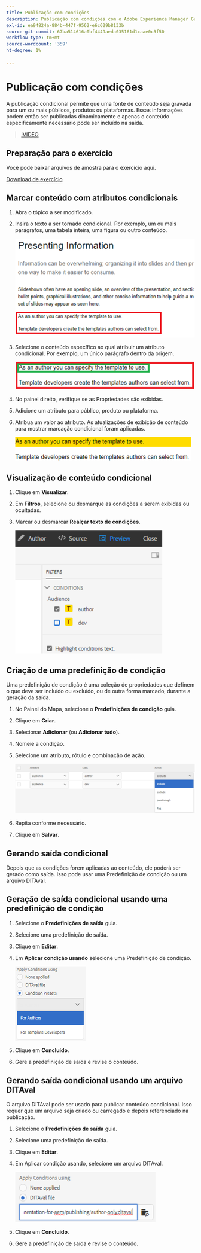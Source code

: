 ```yaml
---
title: Publicação com condições
description: Publicação com condições com o Adobe Experience Manager Guides
exl-id: ea94824a-884b-447f-9562-e6c629b8133b
source-git-commit: 67ba514616a0bf4449aeda035161d1caae0c3f50
workflow-type: tm+mt
source-wordcount: '359'
ht-degree: 1%

---
```


# Publicação com condições

A publicação condicional permite que uma fonte de conteúdo seja gravada para um ou mais públicos, produtos ou plataformas. Essas informações podem então ser publicadas dinamicamente e apenas o conteúdo especificamente necessário pode ser incluído na saída.

>[!VIDEO](https://video.tv.adobe.com/v/339041?quality=12&learn=on)

## Preparação para o exercício

Você pode baixar arquivos de amostra para o exercício aqui.

[Download de exercício](assets/exercises/publishing-with-conditions.zip)

## Marcar conteúdo com atributos condicionais

1. Abra o tópico a ser modificado.

1. Insira o texto a ser tornado condicional. Por exemplo, um ou mais parágrafos, uma tabela inteira, uma figura ou outro conteúdo.

   ![Informações de apresentação](images/presenting-info.png)

1. Selecione o conteúdo específico ao qual atribuir um atributo condicional. Por exemplo, um único parágrafo dentro da origem.

   ![Template-Choice](images/template-choice.png)

1. No painel direito, verifique se as Propriedades são exibidas.

1. Adicione um atributo para público, produto ou plataforma.

1. Atribua um valor ao atributo. As atualizações de exibição de conteúdo para mostrar marcação condicional foram aplicadas.

   ![Especificar-modelo](images/specify-template.png)

## Visualização de conteúdo condicional

1. Clique em **Visualizar**.

1. Em **Filtros**, selecione ou desmarque as condições a serem exibidas ou ocultadas.

1. Marcar ou desmarcar **Realçar texto de condições**.

   ![Pré-visualização-conteúdo-condicional](images/preview-conditional-content.png)

## Criação de uma predefinição de condição

Uma predefinição de condição é uma coleção de propriedades que definem o que deve ser incluído ou excluído, ou de outra forma marcado, durante a geração da saída.

1. No Painel do Mapa, selecione o **Predefinições de condição** guia.

1. Clique em **Criar**.

1. Selecionar **Adicionar** (ou **Adicionar tudo**).

1. Nomeie a condição.

1. Selecione um atributo, rótulo e combinação de ação.

   ![Criar-Condição-Predefinição](images/create-condition-preset.png)

1. Repita conforme necessário.

1. Clique em **Salvar**.

## Gerando saída condicional

Depois que as condições forem aplicadas ao conteúdo, ele poderá ser gerado como saída. Isso pode usar uma Predefinição de condição ou um arquivo DITAval.

## Geração de saída condicional usando uma predefinição de condição

1. Selecione o **Predefinições de saída** guia.

1. Selecione uma predefinição de saída.

1. Clique em **Editar**.

1. Em **Aplicar condição usando** selecione uma Predefinição de condição.

   ![Generate-Conditional-Output](images/generate-conditional-output.png)

1. Clique em **Concluído**.

1. Gere a predefinição de saída e revise o conteúdo.

## Gerando saída condicional usando um arquivo DITAval

O arquivo DITAval pode ser usado para publicar conteúdo condicional. Isso requer que um arquivo seja criado ou carregado e depois referenciado na publicação.

1. Selecione o **Predefinições de saída** guia.

1. Selecione uma predefinição de saída.

1. Clique em **Editar**.

1. Em Aplicar condição usando, selecione um arquivo DITAval.

   ![Generate-Using-DITAval](images/generate-using-ditaval.png)

1. Clique em **Concluído**.

1. Gere a predefinição de saída e revise o conteúdo.
